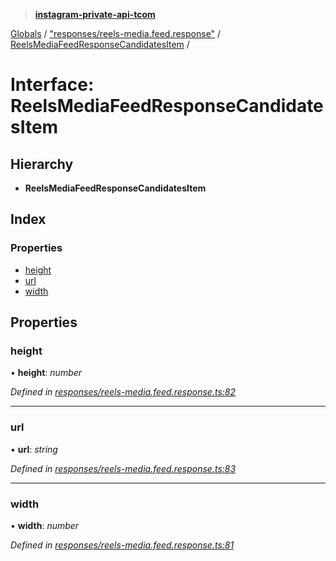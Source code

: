 > **[instagram-private-api-tcom](../README.md)**

[Globals](../README.md) / ["responses/reels-media.feed.response"](../modules/_responses_reels_media_feed_response_.md) / [ReelsMediaFeedResponseCandidatesItem](_responses_reels_media_feed_response_.reelsmediafeedresponsecandidatesitem.md) /

# Interface: ReelsMediaFeedResponseCandidatesItem

## Hierarchy

* **ReelsMediaFeedResponseCandidatesItem**

## Index

### Properties

* [height](_responses_reels_media_feed_response_.reelsmediafeedresponsecandidatesitem.md#height)
* [url](_responses_reels_media_feed_response_.reelsmediafeedresponsecandidatesitem.md#url)
* [width](_responses_reels_media_feed_response_.reelsmediafeedresponsecandidatesitem.md#width)

## Properties

###  height

• **height**: *number*

*Defined in [responses/reels-media.feed.response.ts:82](https://github.com/cuonglnhust/instagram-private-api-tcom/blob/3e16058/src/responses/reels-media.feed.response.ts#L82)*

___

###  url

• **url**: *string*

*Defined in [responses/reels-media.feed.response.ts:83](https://github.com/cuonglnhust/instagram-private-api-tcom/blob/3e16058/src/responses/reels-media.feed.response.ts#L83)*

___

###  width

• **width**: *number*

*Defined in [responses/reels-media.feed.response.ts:81](https://github.com/cuonglnhust/instagram-private-api-tcom/blob/3e16058/src/responses/reels-media.feed.response.ts#L81)*
